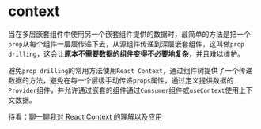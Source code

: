 # context
当在多层嵌套组件中使用另一个嵌套组件提供的数据时，最简单的方法是把一个`prop`从每个组件一层层传递下去，从源组件传递到深层嵌套组件，这叫做`prop drilling`，这会让**原本不需要数据的组件变得不必要地复杂**，并且难以维护。

避免`prop drilling`的常用方法使用`React Context`，通过组件树提供了一个传递数据的方法，避免在每一个层级手动传递`props`属性，通过定义提供数据的`Provider`组件，并允许通过嵌套的组件通过`Consumer`组件或`useContext`使用上下文数据。

待看：[聊一聊我对 React Context 的理解以及应用](https://www.jianshu.com/p/eba2b76b290b)